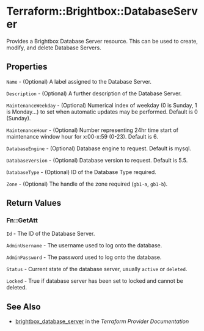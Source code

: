 # Terraform::Brightbox::DatabaseServer

Provides a Brightbox Database Server resource. This can be used to create,
modify, and delete Database Servers.

## Properties

`Name` - (Optional) A label assigned to the Database Server.

`Description` - (Optional) A further description of the Database Server.

`MaintenanceWeekday` - (Optional) Numerical index of weekday (0 is Sunday, 1 is Monday...) to set when automatic updates may be performed. Default is 0 (Sunday).

`MaintenanceHour` - (Optional) Number representing 24hr time start of maintenance window hour for x:00-x:59 (0-23). Default is 6.

`DatabaseEngine` - (Optional) Database engine to request. Default is mysql.

`DatabaseVersion` - (Optional) Database version to request. Default is 5.5.

`DatabaseType` - (Optional) ID of the Database Type required.

`Zone` - (Optional) The handle of the zone required (`gb1-a`, `gb1-b`).


## Return Values

### Fn::GetAtt

`Id` - The ID of the Database Server.

`AdminUsername` - The username used to log onto the database.

`AdminPassword` - The password used to log onto the database.

`Status` - Current state of the database server, usually `active` or `deleted`.

`Locked` - True if database server has been set to locked and cannot be deleted.

## See Also

* [brightbox_database_server](https://www.terraform.io/docs/providers/brightbox/r/database_server.html) in the _Terraform Provider Documentation_